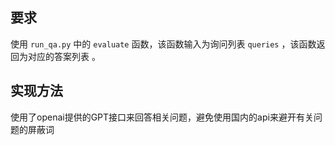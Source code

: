 ## 要求

使用 `run_qa.py` 中的 `evaluate` 函数，该函数输入为询问列表 `queries` ，该函数返回为对应的答案列表 。

## 实现方法

使用了openai提供的GPT接口来回答相关问题，避免使用国内的api来避开有关问题的屏蔽词
